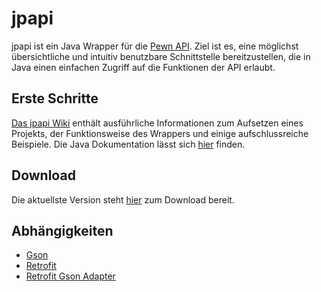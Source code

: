 # jpapi
jpapi ist ein Java Wrapper für die [Pewn API](http://pewn.de/papi/). Ziel ist es, eine möglichst übersichtliche und intuitiv benutzbare Schnittstelle bereitzustellen, die in Java einen einfachen Zugriff auf die Funktionen der API erlaubt.

## Erste Schritte
[Das jpapi Wiki](https://github.com/crykn/jpapi/wiki) enthält ausführliche Informationen zum Aufsetzen eines Projekts, der Funktionsweise des Wrappers und einige aufschlussreiche Beispiele. Die Java Dokumentation lässt sich [hier](http://crykn.github.io/jpapi-javadoc/) finden.

## Download
Die aktuellste Version steht [hier](https://github.com/crykn/jpapi/releases/) zum Download bereit.

## Abhängigkeiten
* [Gson](http://mvnrepository.com/artifact/com.google.code.gson/gson/2.6.2)
* [Retrofit](http://mvnrepository.com/artifact/com.squareup.retrofit2/retrofit/2.0.2)
* [Retrofit Gson Adapter](http://mvnrepository.com/artifact/com.squareup.retrofit2/converter-gson/2.0.2)
